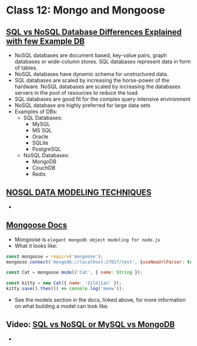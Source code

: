 # Class 12: Mongo and Mongoose

## [SQL vs NoSQL Database Differences Explained with few Example DB](https://www.thegeekstuff.com/2014/01/sql-vs-nosql-db/?utm_source=tuicool)

- NoSQL databases are document based, key-value pairs, graph databases or wide-column stores. SQL databases represent data in form of tables.
- NoSQL databases have dynamic schema for unstructured data.
- SQL databases are scaled by increasing the horse-power of the hardware. NoSQL databases are scaled by increasing the databases servers in the pool of resources to reduce the load.
- SQL databases are good fit for the complex query intensive environment
- NoSQL database are highly preferred for large data sets
- Examples of DBs:
  - SQL Databases:
    - MySQL
    - MS SQL
    - Oracle
    - SQLite
    - PostgreSQL
  - NoSQL Databases:
    - MongoDB
    - CouchDB
    - Redis

## [NOSQL DATA MODELING TECHNIQUES](https://highlyscalable.wordpress.com/2012/03/01/nosql-data-modeling-techniques/)

- 

## [Mongoose Docs](https://mongoosejs.com/docs/api.html#Model)

- Mongoose is `elegant mongodb object modeling for node.js`
- What it looks like:

```javascript
const mongoose = require('mongoose');
mongoose.connect('mongodb://localhost:27017/test', {useNewUrlParser: true, useUnifiedTopology: true});

const Cat = mongoose.model('Cat', { name: String });

const kitty = new Cat({ name: 'Zildjian' });
kitty.save().then(() => console.log('meow'));
```

- See the models section in the docs, linked above, for more information on what building a model can look like.

## Video: [SQL vs NoSQL or MySQL vs MongoDB](https://www.youtube.com/watch?v=ZS_kXvOeQ5Y&ab_channel=Academind)

-
